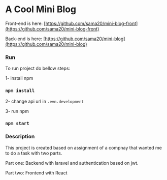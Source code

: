 # A Cool Mini Blog

Front-end is here:
[https://github.com/sama20/mini-blog-front](https://github.com/sama20/mini-blog-front)

Back-end is here:
[https://github.com/sama20/mini-blog](https://github.com/sama20/mini-blog)


### Run

To run project do bellow steps:

1- install npm
### `npm install`
2- change api url in `.evn.development`

3- run npm
### `npm start`

### Description

This project is created based on assignment of a compnay that wanted me to do a task with two parts. 

Part one:
Backend with laravel and authentication based on jwt.

Part two:
Frontend with React 




